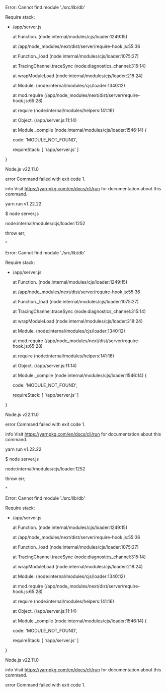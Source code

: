 Error: Cannot find module './src/lib/db'

Require stack:

- /app/server.js

    at Function.<anonymous> (node:internal/modules/cjs/loader:1249:15)

    at /app/node_modules/next/dist/server/require-hook.js:55:36

    at Function._load (node:internal/modules/cjs/loader:1075:27)

    at TracingChannel.traceSync (node:diagnostics_channel:315:14)

    at wrapModuleLoad (node:internal/modules/cjs/loader:218:24)

    at Module.<anonymous> (node:internal/modules/cjs/loader:1340:12)

    at mod.require (/app/node_modules/next/dist/server/require-hook.js:65:28)

    at require (node:internal/modules/helpers:141:16)

    at Object.<anonymous> (/app/server.js:11:14)

    at Module._compile (node:internal/modules/cjs/loader:1546:14) {

  code: 'MODULE_NOT_FOUND',

  requireStack: [ '/app/server.js' ]

}

 

Node.js v22.11.0

error Command failed with exit code 1.

info Visit https://yarnpkg.com/en/docs/cli/run for documentation about this command.

yarn run v1.22.22

$ node server.js

node:internal/modules/cjs/loader:1252

  throw err;

  ^

 

Error: Cannot find module './src/lib/db'

Require stack:

- /app/server.js

    at Function.<anonymous> (node:internal/modules/cjs/loader:1249:15)

    at /app/node_modules/next/dist/server/require-hook.js:55:36

    at Function._load (node:internal/modules/cjs/loader:1075:27)

    at TracingChannel.traceSync (node:diagnostics_channel:315:14)

    at wrapModuleLoad (node:internal/modules/cjs/loader:218:24)

    at Module.<anonymous> (node:internal/modules/cjs/loader:1340:12)

    at mod.require (/app/node_modules/next/dist/server/require-hook.js:65:28)

    at require (node:internal/modules/helpers:141:16)

    at Object.<anonymous> (/app/server.js:11:14)

    at Module._compile (node:internal/modules/cjs/loader:1546:14) {

  code: 'MODULE_NOT_FOUND',

  requireStack: [ '/app/server.js' ]

}

 

Node.js v22.11.0

error Command failed with exit code 1.

info Visit https://yarnpkg.com/en/docs/cli/run for documentation about this command.

yarn run v1.22.22

$ node server.js

node:internal/modules/cjs/loader:1252

  throw err;

  ^

 

Error: Cannot find module './src/lib/db'

Require stack:

- /app/server.js

    at Function.<anonymous> (node:internal/modules/cjs/loader:1249:15)

    at /app/node_modules/next/dist/server/require-hook.js:55:36

    at Function._load (node:internal/modules/cjs/loader:1075:27)

    at TracingChannel.traceSync (node:diagnostics_channel:315:14)

    at wrapModuleLoad (node:internal/modules/cjs/loader:218:24)

    at Module.<anonymous> (node:internal/modules/cjs/loader:1340:12)

    at mod.require (/app/node_modules/next/dist/server/require-hook.js:65:28)

    at require (node:internal/modules/helpers:141:16)

    at Object.<anonymous> (/app/server.js:11:14)

    at Module._compile (node:internal/modules/cjs/loader:1546:14) {

  code: 'MODULE_NOT_FOUND',

  requireStack: [ '/app/server.js' ]

}

 

Node.js v22.11.0

info Visit https://yarnpkg.com/en/docs/cli/run for documentation about this command.

error Command failed with exit code 1.
